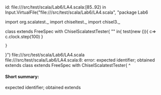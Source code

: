 id: file://<WORKSPACE>/src/test/scala/Lab6/LA4.scala:[85..92) in Input.VirtualFile("file://<WORKSPACE>/src/test/scala/Lab6/LA4.scala", "package Lab6

import org.scalatest._
import chiseltest._ 
import chisel3._ 


class  extends FreeSpec with ChiselScalatestTester{
    "" in{
        test(new  ()){
            c=>    
            c.clock.step(100)
        }

    }
}")
file://<WORKSPACE>/src/test/scala/Lab6/LA4.scala
file://<WORKSPACE>/src/test/scala/Lab6/LA4.scala:8: error: expected identifier; obtained extends
class  extends FreeSpec with ChiselScalatestTester{
       ^
#### Short summary: 

expected identifier; obtained extends